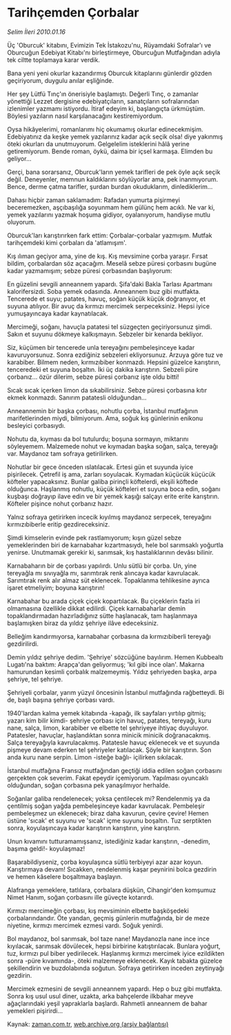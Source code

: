# Tarihçemden Çorbalar

*Selim İleri 2010.01.16*

<tr><td class="metin" colspan="2" style="padding-top: 20px; padding-left: 5px; ">Üç 'Oburcuk' kitabını, Evimizin Tek İstakozu'nu, Rüyamdaki Sofralar'ı ve Oburcuğun Edebiyat Kitabı'nı birleştirmeye, Oburcuğun Mutfağından adıyla tek ciltte toplamaya karar verdik.</td></tr><tr><td class="metin" colspan="2" style="padding-top: 20px; padding-left: 5px; "><p>Bana yeni yeni okurlar kazandırmış Oburcuk kitaplarını günlerdir gözden geçiriyorum, duygulu anılar eşliğinde.
<p>Her şey Lütfü Tınç'ın önerisiyle başlamıştı. Değerli Tınç, o zamanlar yönettiği Lezzet dergisine edebiyatçıların, sanatçıların sofralarından izlenimler yazmamı istiyordu. İtiraf edeyim ki, başlangıçta ürkmüştüm. Böylesi yazıların nasıl karşılanacağını kestiremiyordum.
<p>Oysa hikâyelerimi, romanlarımı hiç okumamış okurlar edinecekmişim. Edebiyatınız da keşke yemek yazılarınız kadar açık seçik olsa! diye yakınmış öteki okurları da unutmuyorum. Gelgelelim isteklerini hâlâ yerine getiremiyorum. Bende roman, öykü, daima bir içsel karmaşa. Elimden bu geliyor...
<p>Gerçi, bana sorarsanız, Oburcuk'ların yemek tarifleri de pek öyle açık seçik değil. Deneyenler, memnun kaldıklarını söylüyorlar ama, pek inanmıyorum. Bence, derme çatma tarifler, şurdan burdan okuduklarım, dinlediklerim...
<p>Dahası hiçbir zaman saklamadım: Rafadan yumurta pişirmeyi beceremezken, aşçıbaşılığa soyunmam hem gülünç hem acıklı. Ne var ki, yemek yazılarını yazmak hoşuma gidiyor, oyalanıyorum, handiyse mutlu oluyorum.
<p>Oburcuk'ları karıştırırken fark ettim: Çorbalar-çorbalar yazmışım. Mutfak tarihçemdeki kimi çorbaları da 'atlamışım'.
<p>Kış ılıman geçiyor ama, yine de kış. Kış mevsimine çorba yaraşır. Fırsat bildim, çorbalardan söz açacağım. Meselâ sebze püresi çorbasını bugüne kadar yazmamışım; sebze püresi çorbasından başlıyorum:
<p>En güzelini sevgili anneannem yapardı. Şifa'daki Bakla Tarlası Apartmanı kalorifersizdi. Soba yemek odasında. Anneannem buz gibi mutfakta. Tencerede et suyu; patates, havuç, soğan küçük küçük doğranıyor, et suyuna atılıyor. Bir avuç da kırmızı mercimek serpeceksiniz. Hepsi iyice yumuşayıncaya kadar kaynatılacak.
<p>Mercimeği, soğanı, havuçla patatesi tel süzgeçten geçiriyorsunuz şimdi. Sakın et suyunu dökmeye kalkışmayın. Sebzeler bir kenarda bekliyor.
<p>Siz, küçümen bir tencerede unla tereyağını pembeleşinceye kadar kavuruyorsunuz. Sonra ezdiğiniz sebzeleri ekliyorsunuz. Arzuya göre tuz ve karabiber. Bilmem neden, kırmızıbiber konmazdı. Hepsini güzelce karıştırın, tenceredeki et suyuna boşaltın. İki üç dakika karıştırın. Sebzeli püre çorbanız... özür dilerim, sebze püresi çorbanız işte oldu bitti!
<p>Sıcak sıcak içerken limon da sıkabilirsiniz. Sebze püresi çorbasına kıtır ekmek konmazdı. Sanırım patatesli olduğundan...
<p>Anneannemin bir başka çorbası, nohutlu çorba, İstanbul mutfağının marifetlerinden miydi, bilmiyorum. Ama, soğuk kış günlerinin enikonu besleyici çorbasıydı.
<p>Nohutu da, kıyması da bol tutulurdu; boşuna sormayın, miktarını söyleyemem. Malzemede nohut ve kıymadan başka soğan, salça, tereyağı var. Maydanoz tam sofraya getirilirken.
<p>Nohutlar bir gece önceden ıslatılacak. Ertesi gün et suyunda iyice pişirilecek. Çetrefil iş ama, zarları soyulacak. Kıymadan küçücük küçücük köfteler yapacaksınız. Bunlar galiba pirinçli köftelerdi, ekşili köftede olduğunca. Haşlanmış nohutlu, küçük köfteleri et suyuna boca edin, soğanı kuşbaşı doğrayıp ilave edin ve bir yemek kaşığı salçayı erite erite karıştırın. Köfteler pişince nohut çorbanız hazır.
<p>Yalnız sofraya getirirken incecik kıyılmış maydanoz serpecek, tereyağını kırmızıbiberle eritip gezdireceksiniz. 
<p>Şimdi kimselerin evinde pek rastlamıyorum; kışın güzel sebze yemeklerinden biri de karnabahar kızartmasıydı, hele bol sarımsaklı yoğurtla yenirse. Unutmamak gerekir ki, sarımsak, kış hastalıklarının devâsı bilinir.
<p>Karnabaharın bir de çorbası yapılırdı. Unlu sütlü bir çorba. Un, yine tereyağla mı sıvıyağla mı, sarımtırak renk alıncaya kadar kavrulacak. Sarımtırak renk alır almaz süt eklenecek. Topaklanma tehlikesine ayrıca işaret etmeliyim; boyuna karıştırın!
<p>Karnabahar bu arada çiçek çiçek kopartılacak. Bu çiçeklerin fazla iri olmamasına özellikle dikkat edilirdi. Çiçek karnabaharlar demin topaklandırmadan hazırladığınız sütte haşlanacak, tam haşlanmaya başlamışken biraz da yıldız şehriye ilâve edeceksiniz.
<p>Belleğim kandırmıyorsa, karnabahar çorbasına da kırmızıbiberli tereyağı gezdirilirdi.
<p>Demin yıldız şehriye dedim. 'Şehriye' sözcüğüne bayılırım. Hemen Kubbealtı Lugatı'na baktım: Arapça'dan geliyormuş; 'kıl gibi ince olan'. Makarna hamurundan kesimli çorbalık malzemeymiş. Yıldız şehriyeden başka, arpa şehriye, tel şehriye.
<p>Şehriyeli çorbalar, yarım yüzyıl öncesinin İstanbul mutfağında rağbetteydi. Bi de, başlı başına şehriye çorbası vardı.
<p>1940'lardan kalma yemek kitabında -kapağı, ilk sayfaları yırtılıp gitmiş; yazarı kim bilir kimdi- şehriye çorbası için havuç, patates, tereyağı, kuru nane, salça, limon, karabiber ve elbette tel şehriyeye ihtiyaç duyuluyor. Patatesler, havuçlar, haşlandıktan sonra minicik minicik doğranacakmış. Salça tereyağıyla kavrulacakmış. Patatesle havuç eklenecek ve et suyunda pişmeye devam ederken tel şehriyeler katılacak. Şöyle bir karıştırın. Son anda kuru nane serpin. Limon -isteğe bağlı- içilirken sıkılacak.
<p>İstanbul mutfağına Fransız mutfağından geçtiği iddia edilen soğan çorbasını gerçekten çok severim. Fakat epeydir içemiyorum. Yapılması oyuncaklı olduğundan, soğan çorbasına pek yanaşılmıyor herhalde.
<p>Soğanlar galiba rendelenecek; yoksa çentilecek mi? Rendelenmiş ya da çentilmiş soğan yağda pembeleşinceye kadar kavrulacak. Pembeleşir pembeleşmez un eklenecek; biraz daha kavurun, çevire çevire! Hemen üstüne 'sıcak' et suyunu ve 'sıcak' içme suyunu boşaltın. Tuz serptikten sonra, koyulaşıncaya kadar karıştırın karıştırın, yine karıştırın.
<p>Unun kıvamını tutturamamışsanız, istediğiniz kadar karıştırın, -denedim, başıma geldi!- koyulaşmaz!
<p>Başarabildiyseniz, çorba koyulaşınca sütlü terbiyeyi azar azar koyun. Karıştırmaya devam! Sıcakken, rendelenmiş kaşar peynirini bolca gezdirin ve hemen kâselere boşaltmaya başlayın.
<p>Alafranga yemeklere, tatlılara, çorbalara düşkün, Cihangir'den komşumuz Nimet Hanım, soğan çorbasını ille güveçte kotarırdı.
<p>Kırmızı mercimeğin çorbası, kış mevsiminin elbette başköşedeki çorbalarındandır. Öte yandan, geçmiş günlerin mutfağında, bir de meze niyetine, kırmızı mercimek ezmesi vardı. Soğuk yenirdi.
<p>Bol maydanoz, bol sarımsak, bol taze nane! Maydanozla nane ince ince kıyılacak, sarımsak dövülecek, hepsi birbirine katıştırılacak. Bunlara yoğurt, tuz, kırmızı pul biber yedirilecek. Haşlanmış kırmızı mercimek iyice ezildikten sonra -püre kıvamında-, öteki malzemeye eklenecek. Kayık tabakta güzelce şekillendirin ve buzdolabında soğutun. Sofraya getirirken inceden zeytinyağı gezdirin.
<p>Mercimek ezmesini de sevgili anneannem yapardı. Hep o buz gibi mutfakta. Sonra kış usul usul diner, uzakta, arka bahçelerde ilkbahar meyve ağaçlarındaki yeşil yapraklarla başlardı. Rahmetli anneannem de bahar yemekleri pişirirdi...<br/></p></p></p></p></p></p></p></p></p></p></p></p></p></p></p></p></p></p></p></p></p></p></p></p></p></p></p></p></p></p></td></tr>

Kaynak: [zaman.com.tr](http://zaman.com.tr/yazar.do?yazino=940637), [web.archive.org (arşiv bağlantısı)](http://web.archive.org/web/20100120083243/http://www.zaman.com.tr:80/yazar.do?yazino=940637)
